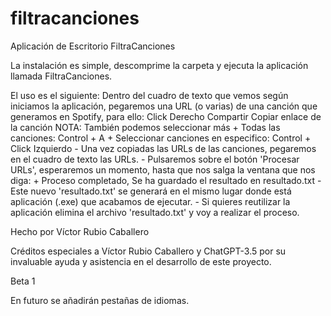 # filtracanciones
Aplicación de Escritorio FiltraCanciones

La instalación es simple, descomprime la carpeta y ejecuta la aplicación llamada FiltraCanciones.

El uso es el siguiente:
	Dentro del cuadro de texto que vemos según iniciamos la aplicación, pegaremos una URL (o varias) de una canción que generamos en Spotify, para ello:
 		Click Derecho
   		Compartir
     		Copiar enlace de la canción
		NOTA: También podemos seleccionar más
			+ Todas las canciones: Control + A
			+ Seleccionar canciones en especifico: Control + Click Izquierdo
	- Una vez copiadas las URLs de las canciones, pegaremos en el cuadro de texto las URLs.
	- Pulsaremos sobre el botón 'Procesar URLs', esperaremos un momento, hasta que nos salga 
	la ventana que nos diga:
		+ Proceso completado, Se ha guardado el resultado en resultado.txt
	- Este nuevo 'resultado.txt' se generará en el mismo lugar donde está aplicación (.exe)
	que acabamos de ejecutar.
	- Si quieres reutilizar la aplicación elimina el archivo 'resultado.txt' y voy a realizar el proceso.

Hecho por Víctor Rubio Caballero

Créditos especiales a Víctor Rubio Caballero y ChatGPT-3.5 por su invaluable ayuda y asistencia en el 
desarrollo de este proyecto.

Beta 1

En futuro se añadirán pestañas de idiomas.
